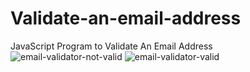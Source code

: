 # Validate-an-email-address
 JavaScript Program to Validate An Email Address
![email-validator-not-valid](https://github.com/adibmansuri511/Validate-an-email-address/assets/135020831/747f16ee-c088-4ee7-8882-4100e008f56f)
![email-validator-valid](https://github.com/adibmansuri511/Validate-an-email-address/assets/135020831/c900777c-f028-48c1-9aeb-baf3fad38ee7)
